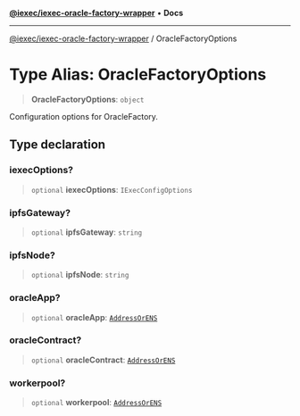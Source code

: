 [**@iexec/iexec-oracle-factory-wrapper**](../README.md) • **Docs**

***

[@iexec/iexec-oracle-factory-wrapper](../globals.md) / OracleFactoryOptions

# Type Alias: OracleFactoryOptions

> **OracleFactoryOptions**: `object`

Configuration options for OracleFactory.

## Type declaration

### iexecOptions?

> `optional` **iexecOptions**: `IExecConfigOptions`

### ipfsGateway?

> `optional` **ipfsGateway**: `string`

### ipfsNode?

> `optional` **ipfsNode**: `string`

### oracleApp?

> `optional` **oracleApp**: [`AddressOrENS`](AddressOrENS.md)

### oracleContract?

> `optional` **oracleContract**: [`AddressOrENS`](AddressOrENS.md)

### workerpool?

> `optional` **workerpool**: [`AddressOrENS`](AddressOrENS.md)
